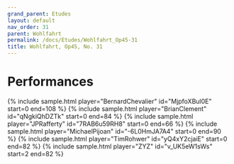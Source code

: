 ```yaml
---
grand_parent: Etudes
layout: default
nav_order: 31
parent: Wohlfahrt
permalink: /docs/Etudes/Wohlfahrt_Op45-31
title: Wohlfahrt, Op45, No. 31
---
```

# Performances
<div class="sample-container">
    {% include sample.html player="BernardChevalier" id="MjpfoXBul0E" start=0 end=108 %}
    {% include sample.html player="BrianClement" id="qNgkiQhDZTk" start=0 end=84 %}
    {% include sample.html player="JPRafferty" id="7RAB6u59RH8" start=0 end=66 %}
    {% include sample.html player="MichaelPijoan" id="-6L0HmJA7A4" start=0 end=90 %}
    {% include sample.html player="TimRohwer" id="yQ4xY2cjaiE" start=0 end=82 %}
    {% include sample.html player="ZYZ" id="v_UK5eW1sWs" start=2 end=82 %}
</div>